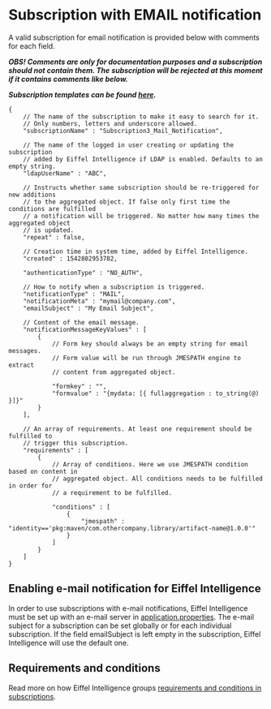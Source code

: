 # Subscription with EMAIL notification

A valid subscription for email notification is provided below with comments for
each field.

_**OBS! Comments are only for documentation purposes and a subscription should
not contain them. The subscription will be rejected at this moment if it
contains comments like below.**_

_**Subscription templates can be found [here](https://github.com/eiffel-community/eiffel-intelligence/tree/master/src/main/resources/templates).**_

    {
        // The name of the subscription to make it easy to search for it.
        // Only numbers, letters and underscore allowed.
        "subscriptionName" : "Subscription3_Mail_Notification",

        // The name of the logged in user creating or updating the subscription
        // added by Eiffel Intelligence if LDAP is enabled. Defaults to an empty string.
        "ldapUserName" : "ABC",

        // Instructs whether same subscription should be re-triggered for new additions
        // to the aggregated object. If false only first time the conditions are fulfilled
        // a notification will be triggered. No matter how many times the aggregated object
        // is updated.
        "repeat" : false,

        // Creation time in system time, added by Eiffel Intelligence.
        "created" : 1542802953782,

        "authenticationType" : "NO_AUTH",

        // How to notify when a subscription is triggered.
        "notificationType" : "MAIL",
        "notificationMeta" : "mymail@company.com",
        "emailSubject" : "My Email Subject",

        // Content of the email message.
        "notificationMessageKeyValues" : [
            {
                // Form key should always be an empty string for email messages.
                // Form value will be run through JMESPATH engine to extract
                // content from aggregated object.

                "formkey" : "",
                "formvalue" : "{mydata: [{ fullaggregation : to_string(@) }]}"
            }
        ],

        // An array of requirements. At least one requirement should be fulfilled to
        // trigger this subscription.
        "requirements" : [
            {
                // Array of conditions. Here we use JMESPATH condition based on content in
                // aggregated object. All conditions needs to be fulfilled in order for
                // a requirement to be fulfilled.

                "conditions" : [
                    {
                        "jmespath" : "identity=='pkg:maven/com.othercompany.library/artifact-name@1.0.0'"
                    }
                ]
            }
        ]
    }

## Enabling e-mail notification for Eiffel Intelligence

In order to use subscriptions with e-mail notifications, Eiffel Intelligence
must be set up with an e-mail server in [application.properties](https://github.com/eiffel-community/eiffel-intelligence/blob/master/src/main/resources/application.properties).
The e-mail subject for a subscription can be set globally or for each individual
subscription. If the field emailSubject is left empty in the subscription, Eiffel
Intelligence will use the default one.

## Requirements and conditions

Read more on how Eiffel Intelligence groups [requirements and conditions in subscriptions](https://github.com/eiffel-community/eiffel-intelligence/blob/master/wiki/markdown/subscriptions.md#writing-requirements-and-conditions).



